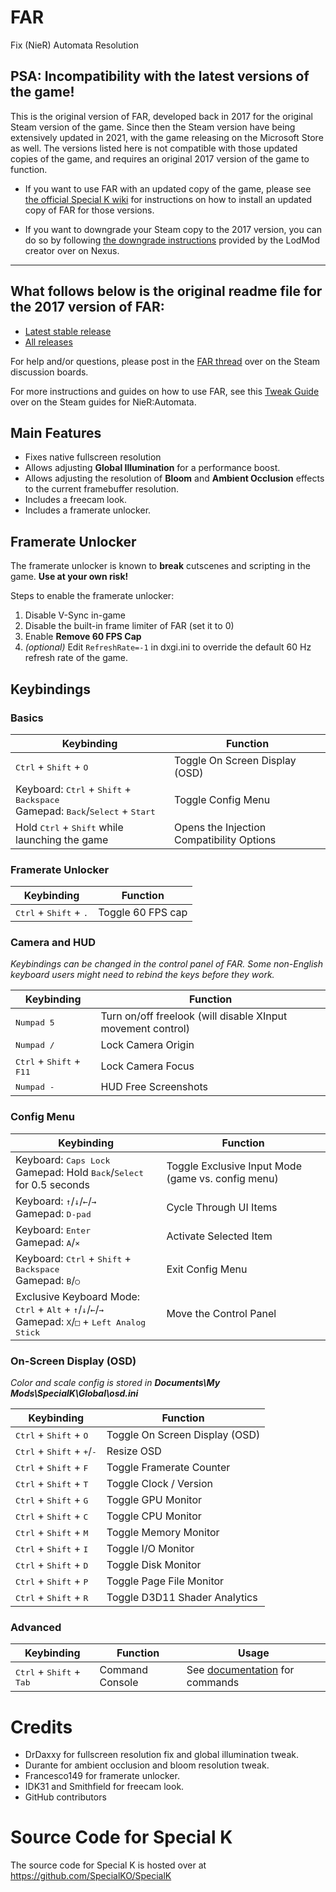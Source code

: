 # FAR
Fix (NieR) Automata Resolution

## PSA: Incompatibility with the latest versions of the game!

This is the original version of FAR, developed back in 2017 for the original Steam version of the game. Since then the Steam version have being extensively updated in 2021, with the game releasing on the Microsoft Store as well. The versions listed here is not compatible with those updated copies of the game, and requires an original 2017 version of the game to function.

* If you want to use FAR with an updated copy of the game, please see [the official Special K wiki](https://wiki.special-k.info/SpecialK/Custom/FAR) for instructions on how to install an updated copy of FAR for those versions.

* If you want to downgrade your Steam copy to the 2017 version, you can do so by following [the downgrade instructions](https://www.nexusmods.com/nierautomata/articles/7) provided by the LodMod creator over on Nexus.

---

## What follows below is the original readme file for the 2017 version of FAR: 

* [Latest stable release](https://github.com/Kaldaien/FAR/releases/latest)
* [All releases](https://github.com/Kaldaien/FAR/releases)

For help and/or questions, please post in the [FAR thread](http://steamcommunity.com/groups/SpecialK_Mods/discussions/3/1334600128973500691/) over on the Steam discussion boards.

For more instructions and guides on how to use FAR, see this [Tweak Guide](http://steamcommunity.com/sharedfiles/filedetails/?id=914437196) over on the Steam guides for NieR:Automata.


## Main Features

* Fixes native fullscreen resolution
* Allows adjusting **Global Illumination** for a performance boost.
* Allows adjusting the resolution of **Bloom** and **Ambient Occlusion** effects to the current framebuffer resolution.
* Includes a freecam look.
* Includes a framerate unlocker.


## Framerate Unlocker
The framerate unlocker is known to **break** cutscenes and scripting in the game. **Use at your own risk!**

Steps to enable the framerate unlocker:

1. Disable V-Sync in-game
2. Disable the built-in frame limiter of FAR (set it to 0)
3. Enable **Remove 60 FPS Cap**
4. *(optional)* Edit ```RefreshRate=-1``` in dxgi.ini to override the default 60 Hz refresh rate of the game.


## Keybindings
### Basics
Keybinding | Function
---------- | ----------
<kbd>Ctrl</kbd> + <kbd>Shift</kbd> + <kbd>O</kbd> | Toggle On Screen Display (OSD)
Keyboard: <kbd>Ctrl</kbd> + <kbd>Shift</kbd> + <kbd>Backspace</kbd><br>Gamepad: <kbd>Back</kbd>/<kbd>Select</kbd> + <kbd>Start</kbd> | Toggle Config Menu
Hold <kbd>Ctrl</kbd> + <kbd>Shift</kbd> while launching the game | Opens the Injection Compatibility Options

### Framerate Unlocker
Keybinding | Function
---------- | ----------
<kbd>Ctrl</kbd> + <kbd>Shift</kbd> + <kbd>.</kbd> | Toggle 60 FPS cap

### Camera and HUD
*Keybindings can be changed in the control panel of FAR. Some non-English keyboard users might need to rebind the keys before they work.*

Keybinding | Function
---------- | ----------
<kbd>Numpad 5</kbd> | Turn on/off freelook (will disable XInput movement control)
<kbd>Numpad /</kbd> | Lock Camera Origin
<kbd>Ctrl</kbd> + <kbd>Shift</kbd> + <kbd>F11</kbd> | Lock Camera Focus
<kbd>Numpad -</kbd> | HUD Free Screenshots

### Config Menu
Keybinding | Function
---------- | ----------
Keyboard: <kbd>Caps Lock</kbd><br>Gamepad: Hold <kbd>Back</kbd>/<kbd>Select</kbd> for 0.5 seconds | Toggle Exclusive Input Mode (game vs. config menu)
Keyboard: <kbd>↑</kbd>/<kbd>↓</kbd>/<kbd>←</kbd>/<kbd>→</kbd><br>Gamepad: <kbd>D-pad</kbd> | Cycle Through UI Items
Keyboard: <kbd>Enter</kbd><br>Gamepad: <kbd>A</kbd>/<kbd>×</kbd> | Activate Selected Item
Keyboard: <kbd>Ctrl</kbd> + <kbd>Shift</kbd> + <kbd>Backspace</kbd><br>Gamepad: <kbd>B</kbd>/<kbd>○</kbd> | Exit Config Menu
Exclusive Keyboard Mode: <kbd>Ctrl</kbd> + <kbd>Alt</kbd> + <kbd>↑</kbd>/<kbd>↓</kbd>/<kbd>←</kbd>/<kbd>→</kbd><br>Gamepad: <kbd>X</kbd>/<kbd>□</kbd> + <kbd>Left Analog Stick</kbd> | Move the Control Panel

### On-Screen Display (OSD)
*Color and scale config is stored in **Documents\My Mods\SpecialK\Global\osd.ini***

Keybinding | Function
---------- | ----------
<kbd>Ctrl</kbd> + <kbd>Shift</kbd> + <kbd>O</kbd> | Toggle On Screen Display (OSD)
<kbd>Ctrl</kbd> + <kbd>Shift</kbd> + <kbd>+</kbd>/<kbd>-</kbd> | Resize OSD
<kbd>Ctrl</kbd> + <kbd>Shift</kbd> + <kbd>F</kbd> | Toggle Framerate Counter
<kbd>Ctrl</kbd> + <kbd>Shift</kbd> + <kbd>T</kbd> | Toggle Clock / Version
<kbd>Ctrl</kbd> + <kbd>Shift</kbd> + <kbd>G</kbd> | Toggle GPU Monitor
<kbd>Ctrl</kbd> + <kbd>Shift</kbd> + <kbd>C</kbd> | Toggle CPU Monitor
<kbd>Ctrl</kbd> + <kbd>Shift</kbd> + <kbd>M</kbd> | Toggle Memory Monitor
<kbd>Ctrl</kbd> + <kbd>Shift</kbd> + <kbd>I</kbd> | Toggle I/O Monitor
<kbd>Ctrl</kbd> + <kbd>Shift</kbd> + <kbd>D</kbd> | Toggle Disk Monitor
<kbd>Ctrl</kbd> + <kbd>Shift</kbd> + <kbd>P</kbd> | Toggle Page File Monitor
<kbd>Ctrl</kbd> + <kbd>Shift</kbd> + <kbd>R</kbd> | Toggle D3D11 Shader Analytics

### Advanced
Keybinding | Function   | Usage
---------- | ---------- | ---------- 
<kbd>Ctrl</kbd> + <kbd>Shift</kbd> + <kbd>Tab</kbd> | Command Console | See [documentation](https://gist.github.com/Kaldaien/185506559f2cbe6d4415d15b2e05fe78) for commands 


# Credits

* DrDaxxy for fullscreen resolution fix and global illumination tweak.
* Durante for ambient occlusion and bloom resolution tweak.
* Francesco149 for framerate unlocker.
* IDK31 and Smithfield for freecam look.
* GitHub contributors


# Source Code for Special K
The source code for Special K is hosted over at https://github.com/SpecialKO/SpecialK
